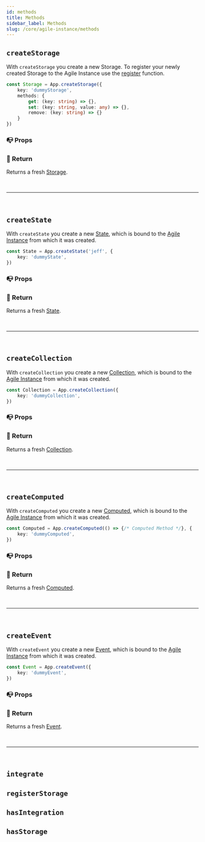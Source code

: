 ```yaml
---
id: methods
title: Methods
sidebar_label: Methods
slug: /core/agile-instance/methods
---
```


## `createStorage`

With `createStorage` you create a new Storage.
To register your newly created Storage to the Agile Instance use the [register](#integrate) function.
```ts
const Storage = App.createStorage({
    key: 'dummyStorage',
    methods: {
        get: (key: string) => {},
        set: (key: string, value: any) => {},
        remove: (key: string) => {}
    }
})
```

### 📭 Props

### 📄 Return
Returns a fresh [Storage](../storage/Introduction.md).

<br />

---

<br />

## `createState`

With `createState` you create a new [State](../state/Introduction.md),
which is bound to the [Agile Instance](../agile-instance/Introduction.md) from which it was created.
```ts
const State = App.createState('jeff', {
    key: 'dummyState',
})
```

### 📭 Props

### 📄 Return
Returns a fresh [State](../state/Introduction.md).

<br />

---

<br />

## `createCollection`

With `createCollection` you create a new [Collection](../collection/Introduction.md),
which is bound to the [Agile Instance](../agile-instance/Introduction.md) from which it was created.
```ts
const Collection = App.createCollection({
    key: 'dummyCollection',
})
```

### 📭 Props

### 📄 Return
Returns a fresh [Collection](../collection/Introduction.md).

<br />

---

<br />

## `createComputed`

With `createComputed` you create a new [Computed](../computed/Introduction.md),
which is bound to the [Agile Instance](../agile-instance/Introduction.md) from which it was created.
```ts
const Computed = App.createComputed(() => {/* Computed Method */}, {
    key: 'dummyComputed',
})
```

### 📭 Props

### 📄 Return
Returns a fresh [Computed](../computed/Introduction.md).

<br />

---

<br />

## `createEvent`

With `createEvent` you create a new [Event](../event/Introduction.md),
which is bound to the [Agile Instance](../agile-instance/Introduction.md) from which it was created.
```ts
const Event = App.createEvent({
    key: 'dummyEvent',
})
```

### 📭 Props

### 📄 Return
Returns a fresh [Event](../event/Introduction.md).

<br />

---

<br />

## `integrate`

## `registerStorage`

## `hasIntegration`

## `hasStorage`